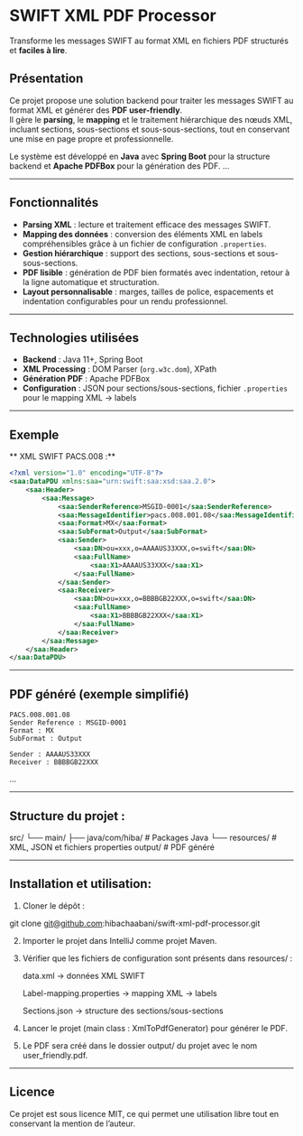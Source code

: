 # SWIFT XML PDF Processor

Transforme les messages SWIFT au format XML en fichiers PDF structurés et **faciles à lire**.

## Présentation
Ce projet propose une solution backend pour traiter les messages SWIFT au format XML et générer des **PDF user-friendly**.  
Il gère le **parsing**, le **mapping** et le traitement hiérarchique des nœuds XML, incluant sections, sous-sections et sous-sous-sections, tout en conservant une mise en page propre et professionnelle.

Le système est développé en **Java** avec **Spring Boot** pour la structure backend et **Apache PDFBox** pour la génération des PDF.
...

---

## Fonctionnalités
- **Parsing XML** : lecture et traitement efficace des messages SWIFT.  
- **Mapping des données** : conversion des éléments XML en labels compréhensibles grâce à un fichier de configuration `.properties`.  
- **Gestion hiérarchique** : support des sections, sous-sections et sous-sous-sections.  
- **PDF lisible** : génération de PDF bien formatés avec indentation, retour à la ligne automatique et structuration.  
- **Layout personnalisable** : marges, tailles de police, espacements et indentation configurables pour un rendu professionnel.

---

## Technologies utilisées
- **Backend** : Java 11+, Spring Boot  
- **XML Processing** : DOM Parser (`org.w3c.dom`), XPath  
- **Génération PDF** : Apache PDFBox  
- **Configuration** : JSON pour sections/sous-sections, fichier `.properties` pour le mapping XML → labels

---

## Exemple

**  XML SWIFT PACS.008 :**
```xml
<?xml version="1.0" encoding="UTF-8"?>
<saa:DataPDU xmlns:saa="urn:swift:saa:xsd:saa.2.0">
    <saa:Header>
        <saa:Message>
            <saa:SenderReference>MSGID-0001</saa:SenderReference>
            <saa:MessageIdentifier>pacs.008.001.08</saa:MessageIdentifier>
            <saa:Format>MX</saa:Format>
            <saa:SubFormat>Output</saa:SubFormat>
            <saa:Sender>
                <saa:DN>ou=xxx,o=AAAAUS33XXX,o=swift</saa:DN>
                <saa:FullName>
                    <saa:X1>AAAAUS33XXX</saa:X1>
                </saa:FullName>
            </saa:Sender>
            <saa:Receiver>
                <saa:DN>ou=xxx,o=BBBBGB22XXX,o=swift</saa:DN>
                <saa:FullName>
                    <saa:X1>BBBBGB22XXX</saa:X1>
                </saa:FullName>
            </saa:Receiver>
        </saa:Message>
    </saa:Header>
</saa:DataPDU>
```

---

## PDF généré (exemple simplifié) 
```text
PACS.008.001.08
Sender Reference : MSGID-0001
Format : MX
SubFormat : Output

Sender : AAAAUS33XXX
Receiver : BBBBGB22XXX
```
...

---

## Structure du projet :
src/
 └── main/
     ├── java/com/hiba/        # Packages Java
     └── resources/            # XML, JSON et fichiers properties
output/                        # PDF généré

---

## Installation et utilisation:

1. Cloner le dépôt :

git clone git@github.com:hibachaabani/swift-xml-pdf-processor.git

2. Importer le projet dans IntelliJ comme projet Maven.

3. Vérifier que les fichiers de configuration sont présents dans resources/ :

   data.xml → données XML SWIFT

   Label-mapping.properties → mapping XML → labels

   Sections.json → structure des sections/sous-sections

4. Lancer le projet (main class : XmlToPdfGenerator) pour générer le PDF.

5. Le PDF sera créé dans le dossier output/ du projet avec le nom user_friendly.pdf.

---

## Licence

Ce projet est sous licence MIT, ce qui permet une utilisation libre tout en conservant la mention de l’auteur.
